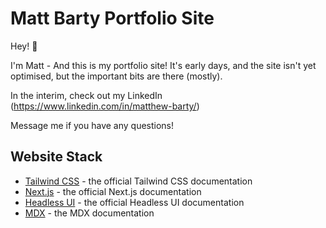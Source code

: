 # Matt Barty Portfolio Site

Hey! 👋

I'm Matt - And this is my portfolio site!
It's early days, and the site isn't yet optimised, but the important bits are there (mostly).

In the interim, check out my LinkedIn (https://www.linkedin.com/in/matthew-barty/)

Message me if you have any questions!

## Website Stack

- [Tailwind CSS](https://tailwindcss.com/docs) - the official Tailwind CSS documentation
- [Next.js](https://nextjs.org/docs) - the official Next.js documentation
- [Headless UI](https://headlessui.dev) - the official Headless UI documentation
- [MDX](https://mdxjs.com) - the MDX documentation

